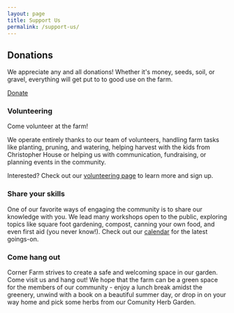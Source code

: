 ```yaml
---
layout: page
title: Support Us
permalink: /support-us/
---
```


## Donations

We appreciate any and all donations! Whether it's money, seeds, soil, or gravel, everything will get put to to good use on the farm.

<a href="" class="btn btn-sm btn-primary" >Donate</a>

### Volunteering

Come volunteer at the farm!

We operate entirely thanks to our team of volunteers, handling farm tasks like planting, pruning, and watering, helping harvest with the kids from Christopher House or helping us with communication, fundraising, or planning events in the community.

Interested? Check out our [volunteering page]({{site.url}}/volunteering) to learn more and sign up.

### Share your skills

One of our favorite ways of engaging the community is to share our knowledge with you. We lead many workshops open to the public, exploring topics like square foot gardening, compost, canning your own food, and even first aid (you never know!). Check out our [calendar]({{site.url}}/calendar) for the latest goings-on.

### Come hang out

Corner Farm strives to create a safe and welcoming space in our garden. Come visit us and hang out! We hope that the farm can be a green space for the members of our community - enjoy a lunch break amidst the greenery, unwind with a book on a beautiful summer day, or drop in on your way home and pick some herbs from our Comunity Herb Garden.